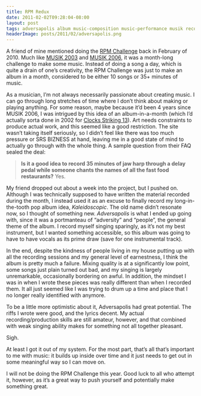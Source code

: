 ```yaml
---
title: RPM Redux
date: 2011-02-02T09:28:04-08:00
layout: post
tags: adversapolis album music-composition music-performance musik recording rpm-challenge singing
headerImage: posts/2011/02/adversapolis.png
---
```

A friend of mine mentioned doing the [RPM Challenge](http://rpmchallenge.com) back in February of 2010. Much like [MUSIK 2003](http://nebyoolae.com/albums/3) and [MUSIK 2006](http://nebyoolae.com/albums/4), it was a month-long challenge to make some music. Instead of doing a song a day, which is quite a drain of one&#8217;s creativity, the RPM Challenge was just to make an album in a month, considered to be either 10 songs or 35+ minutes of music.

<!--more-->

As a musician, I&#8217;m not always necessarily passionate about creating music. I can go through long stretches of time where I don&#8217;t think about making or playing anything. For some reason, maybe because it&#8217;d been 4 years since MUSIK 2006, I was intrigued by this idea of an album-in-a-month (which I&#8217;d actually sorta done in 2002 for [Clocks Striking 13](http://nebyoolae.com/albums/2)). Art needs constraints to produce actual work, and this seemed like a good restriction. The site wasn&#8217;t taking itself seriously, so I didn&#8217;t feel like there was too much pressure or SRS BIZNESS at hand, leaving me in a good state of mind to actually go through with the whole thing. A sample question from their FAQ sealed the deal:

> **Is it a good idea to record 35 minutes of jaw harp through a delay pedal while someone chants the names of all the fast food restaurants?**
> Yes.

My friend dropped out about a week into the project, but I pushed on. Although I was technically supposed to have written the material recorded during the month, I instead used it as an excuse to finally record my long-in-the-tooth pop album idea, _Kaleidoscopic_. The old name didn&#8217;t resonate now, so I thought of something new. _Adversapolis_ is what I ended up going with, since it was a portmanteau of &#8220;adversity&#8221; and &#8220;people&#8221;,  the general theme of the album. I record myself singing sparingly, as it&#8217;s not my best instrument, but I wanted something accessible, so this album was going to have to have vocals as its prime draw (save for one instrumental track).

In the end, despite the kindness of people living in my house putting up with all the recording sessions and my general level of earnestness, I think the album is pretty much a failure. Mixing quality is at a significantly low point, some songs just plain turned out bad, and my singing is largely unremarkable, occasionally bordering on awful. In addition, the mindset I was in when I wrote these pieces was really different than when I recorded them. It all just seemed like I was trying to drum up a time and place that I no longer really identified with anymore.

To be a little more optimistic about it, Adversapolis had great potential. The riffs I wrote were good, and the lyrics decent. My actual recording/production skills are still amateur, however, and that combined with weak singing ability makes for something not all together pleasant.

Sigh.

At least I got it out of my system. For the most part, that&#8217;s all that&#8217;s important to me with music: it builds up inside over time and it just needs to get out in some meaningful way so I can move on.

I will not be doing the RPM Challenge this year. Good luck to all who attempt it, however, as it&#8217;s a great way to push yourself and potentially make something great.
